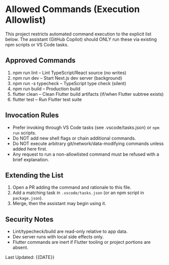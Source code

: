 Allowed Commands (Execution Allowlist)
=====================================

This project restricts automated command execution to the explicit list below. 
The assistant (GitHub Copilot) should ONLY run these via existing npm scripts or VS Code tasks.

Approved Commands
-----------------

1. npm run lint        – Lint TypeScript/React source (no writes)
2. npm run dev         – Start Next.js dev server (background)
3. npm run -s typecheck – TypeScript type check (silent)
4. npm run build       – Production build
5. flutter clean       – Clean Flutter build artifacts (if/when Flutter subtree exists)
6. flutter test        – Run Flutter test suite

Invocation Rules
----------------
* Prefer invoking through VS Code tasks (see .vscode/tasks.json) or `npm run` scripts.
* Do NOT add new shell flags or chain additional commands.
* Do NOT execute arbitrary git/network/data-modifying commands unless added here first.
* Any request to run a non-allowlisted command must be refused with a brief explanation.

Extending the List
------------------
1. Open a PR adding the command and rationale to this file.
2. Add a matching task in `.vscode/tasks.json` (or an npm script in `package.json`).
3. Merge, then the assistant may begin using it.

Security Notes
--------------
* Lint/typecheck/build are read-only relative to app data.
* Dev server runs with local side effects only.
* Flutter commands are inert if Flutter tooling or project portions are absent.

Last Updated: {{DATE}}
